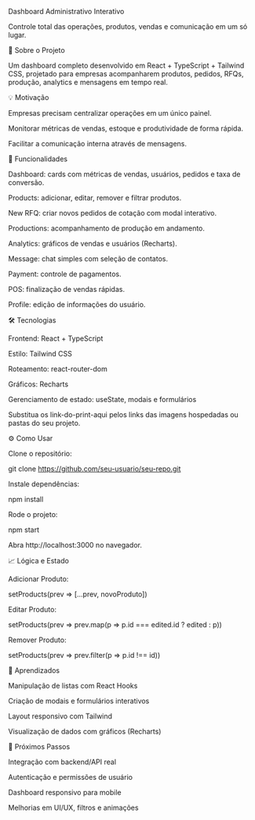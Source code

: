 Dashboard Administrativo Interativo

Controle total das operações, produtos, vendas e comunicação em um só lugar.

📝 Sobre o Projeto

Um dashboard completo desenvolvido em React + TypeScript + Tailwind CSS, projetado para empresas acompanharem produtos, pedidos, RFQs, produção, analytics e mensagens em tempo real.

💡 Motivação

Empresas precisam centralizar operações em um único painel.

Monitorar métricas de vendas, estoque e produtividade de forma rápida.

Facilitar a comunicação interna através de mensagens.

🚀 Funcionalidades

Dashboard: cards com métricas de vendas, usuários, pedidos e taxa de conversão.

Products: adicionar, editar, remover e filtrar produtos.

New RFQ: criar novos pedidos de cotação com modal interativo.

Productions: acompanhamento de produção em andamento.

Analytics: gráficos de vendas e usuários (Recharts).

Message: chat simples com seleção de contatos.

Payment: controle de pagamentos.

POS: finalização de vendas rápidas.

Profile: edição de informações do usuário.

🛠 Tecnologias

Frontend: React + TypeScript

Estilo: Tailwind CSS

Roteamento: react-router-dom

Gráficos: Recharts

Gerenciamento de estado: useState, modais e formulários


Substitua os link-do-print-aqui pelos links das imagens hospedadas ou pastas do seu projeto.

⚙️ Como Usar

Clone o repositório:

git clone https://github.com/seu-usuario/seu-repo.git


Instale dependências:

npm install


Rode o projeto:

npm start


Abra http://localhost:3000
 no navegador.

📈 Lógica e Estado

Adicionar Produto:

setProducts(prev => [...prev, novoProduto])


Editar Produto:

setProducts(prev => prev.map(p => p.id === edited.id ? edited : p))


Remover Produto:

setProducts(prev => prev.filter(p => p.id !== id))

🧠 Aprendizados

Manipulação de listas com React Hooks

Criação de modais e formulários interativos

Layout responsivo com Tailwind

Visualização de dados com gráficos (Recharts)

📌 Próximos Passos

Integração com backend/API real

Autenticação e permissões de usuário

Dashboard responsivo para mobile

Melhorias em UI/UX, filtros e animações
